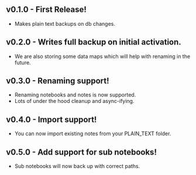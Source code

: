 ## v0.1.0 - First Release!

-   Makes plain text backups on db changes.

## v0.2.0 - Writes full backup on initial activation.

-   We are also storing some data maps which will help with renaming in the future.

## v0.3.0 - Renaming support!

-   Renaming notebooks and notes is now supported.
-   Lots of under the hood cleanup and async-ifying.

## v0.4.0 - Import support!

-   You can now import existing notes from your PLAIN_TEXT folder.

## v0.5.0 - Add support for sub notebooks!

-   Sub notebooks will now back up with correct paths.
